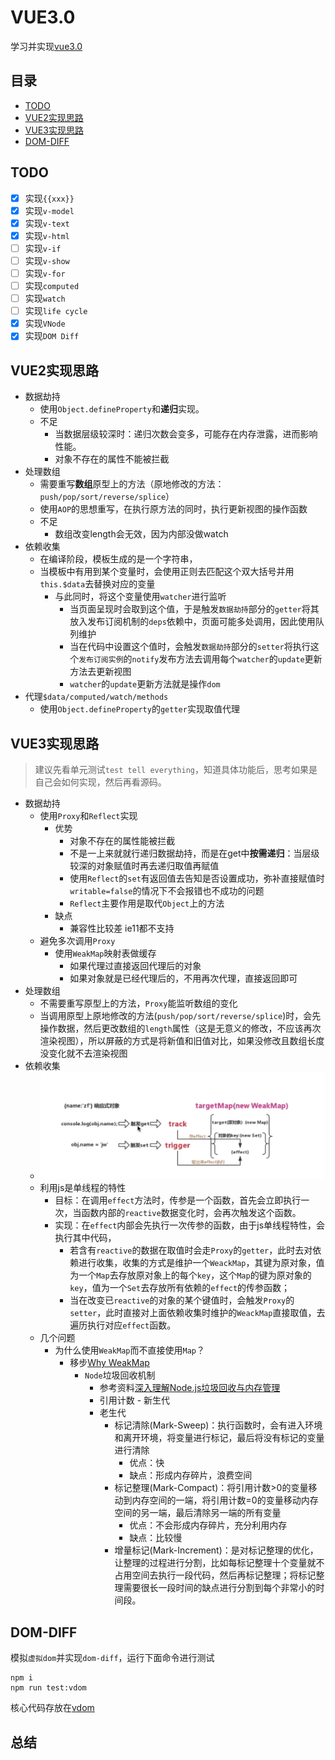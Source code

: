 # VUE3.0

学习并实现[vue3.0](https://github.com/vuejs/vue-next)

## 目录
- [TODO](#TODO)
- [VUE2实现思路](#VUE2实现思路)
- [VUE3实现思路](#VUE3实现思路)
- [DOM-DIFF](#DOM-DIFF)

## TODO

- [x] 实现`{{xxx}}`
- [x] 实现`v-model`
- [x] 实现`v-text`
- [x] 实现`v-html`
- [ ] 实现`v-if`
- [ ] 实现`v-show`
- [ ] 实现`v-for`
- [ ] 实现`computed`
- [ ] 实现`watch`
- [ ] 实现`life cycle`
- [x] 实现`VNode`
- [x] 实现`DOM Diff`

## VUE2实现思路

- 数据劫持
  - 使用`Object.defineProperty`和**递归**实现。
  - 不足
    - 当数据层级较深时：递归次数会变多，可能存在内存泄露，进而影响性能。
    - 对象不存在的属性不能被拦截
- 处理数组
  - 需要重写**数组**原型上的方法（原地修改的方法：`push/pop/sort/reverse/splice`）
  - 使用`AOP`的思想重写，在执行原方法的同时，执行更新视图的操作函数
  - 不足
    - 数组改变length会无效，因为内部没做watch
- 依赖收集
  - 在编译阶段，模板生成的是一个字符串，
  - 当模板中有用到某个变量时，会使用正则去匹配这个双大括号并用`this.$data`去替换对应的变量
    - 与此同时，将这个变量使用`watcher`进行监听
      - 当页面呈现时会取到这个值，于是触发`数据劫持`部分的`getter`将其放入发布订阅机制的`deps`依赖中，页面可能多处调用，因此使用队列维护
      - 当在代码中设置这个值时，会触发`数据劫持`部分的`setter`将执行这个`发布订阅实例`的`notify`发布方法去调用每个`watcher`的`update`更新方法去更新视图
      - `watcher`的`update`更新方法就是操作`dom`
- 代理`$data/computed/watch/methods`
  - 使用`Object.defineProperty`的`getter`实现取值代理
  
## VUE3实现思路

> 建议先看单元测试`test tell everything`，知道具体功能后，思考如果是自己会如何实现，然后再看源码。

- 数据劫持
  - 使用`Proxy`和`Reflect`实现
    - 优势
      - 对象不存在的属性能被拦截
      - 不是一上来就就行递归数据劫持，而是在get中**按需递归**：当层级较深的对象赋值时再去递归取值再赋值  
      - 使用`Reflect`的`set`有返回值去告知是否设置成功，弥补直接赋值时`writable=false`的情况下不会报错也不成功的问题
      - `Reflect`主要作用是取代`Object`上的方法
    - 缺点
      - 兼容性比较差 ie11都不支持
  - 避免多次调用`Proxy`
    - 使用`WeakMap`映射表做缓存
      - 如果代理过直接返回代理后的对象
      - 如果对象就是已经代理后的，不用再次代理，直接返回即可
- 处理数组
  - 不需要重写原型上的方法，`Proxy`能监听数组的变化
  - 当调用原型上原地修改的方法(`push/pop/sort/reverse/splice`)时，会先操作数据，然后更改数组的`length`属性（这是无意义的修改，不应该再次渲染视图），所以屏蔽的方式是将新值和旧值对比，如果没修改且数组长度没变化就不去渲染视图
- 依赖收集
  - ![track](./assets/track.png)
  - 利用js是单线程的特性
    - 目标：在调用`effect`方法时，传参是一个函数，首先会立即执行一次，当函数内部的`reactive`数据变化时，会再次触发这个函数。
    - 实现：在`effect`内部会先执行一次传参的函数，由于js单线程特性，会执行其中代码，
      - 若含有`reactive`的数据在取值时会走`Proxy`的`getter`，此时去对依赖进行收集，收集的方式是维护一个`WeackMap`，其键为原对象，值为一个`Map`去存放原对象上的每个`key`，这个`Map`的键为原对象的`key`，值为一个`Set`去存放所有依赖的`effect`的传参函数；
      - 当在改变已`reactive`的对象的某个键值时，会触发`Proxy`的`setter`，此时直接对上面依赖收集时维护的`WeackMap`直接取值，去遍历执行对应`effect`函数。
  - 几个问题
    - 为什么使用`WeakMap`而不直接使用`Map`？
      - 移步[Why WeakMap](https://developer.mozilla.org/zh-CN/docs/Web/JavaScript/Reference/Global_Objects/WeakMap)
        - `Node`垃圾回收机制
          - 参考资料[深入理解Node.js垃圾回收与内存管理](https://www.jianshu.com/p/4129a3fce7bb)
          - 引用计数 - 新生代
          - 老生代 
            - 标记清除(Mark-Sweep)：执行函数时，会有进入环境和离开环境，将变量进行标记，最后将没有标记的变量进行清除
              - 优点：快
              - 缺点：形成内存碎片，浪费空间
            - 标记整理(Mark-Compact)：将引用计数>0的变量移动到内存空间的一端，将引用计数=0的变量移动内存空间的另一端，最后清除另一端的所有变量
              - 优点：不会形成内存碎片，充分利用内存
              - 缺点：比较慢
            - 增量标记(Mark-Increment)：是对标记整理的优化，让整理的过程进行分割，比如每标记整理十个变量就不占用空间去执行一段代码，然后再标记整理；将标记整理需要很长一段时间的缺点进行分割到每个非常小的时间段。

## DOM-DIFF

模拟`虚拟dom`并实现`dom-diff`，运行下面命令进行测试
```shell
npm i
npm run test:vdom
```

核心代码存放在[vdom](./src/vdom)

## 总结
